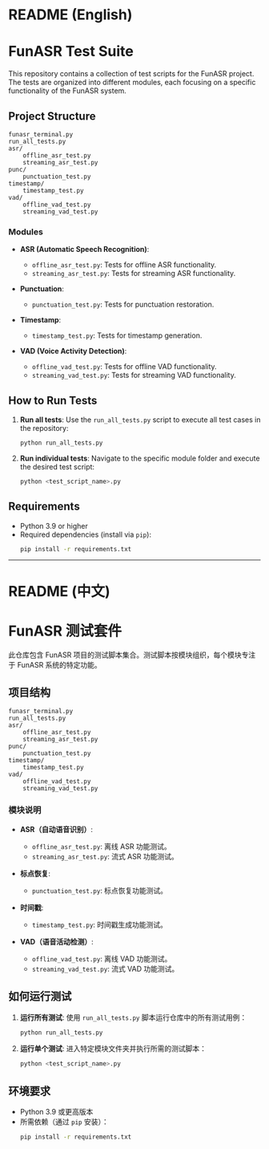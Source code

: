 # README (English)

# FunASR Test Suite

This repository contains a collection of test scripts for the FunASR project. The tests are organized into different modules, each focusing on a specific functionality of the FunASR system.

## Project Structure

```
funasr_terminal.py
run_all_tests.py
asr/
    offline_asr_test.py
    streaming_asr_test.py
punc/
    punctuation_test.py
timestamp/
    timestamp_test.py
vad/
    offline_vad_test.py
    streaming_vad_test.py
```

### Modules

- **ASR (Automatic Speech Recognition)**:
  - `offline_asr_test.py`: Tests for offline ASR functionality.
  - `streaming_asr_test.py`: Tests for streaming ASR functionality.

- **Punctuation**:
  - `punctuation_test.py`: Tests for punctuation restoration.

- **Timestamp**:
  - `timestamp_test.py`: Tests for timestamp generation.

- **VAD (Voice Activity Detection)**:
  - `offline_vad_test.py`: Tests for offline VAD functionality.
  - `streaming_vad_test.py`: Tests for streaming VAD functionality.

## How to Run Tests

1. **Run all tests**:
   Use the `run_all_tests.py` script to execute all test cases in the repository:
   ```bash
   python run_all_tests.py
   ```

2. **Run individual tests**:
   Navigate to the specific module folder and execute the desired test script:
   ```bash
   python <test_script_name>.py
   ```

## Requirements

- Python 3.9 or higher
- Required dependencies (install via `pip`):
  ```bash
  pip install -r requirements.txt
  ```

---

# README (中文)

# FunASR 测试套件

此仓库包含 FunASR 项目的测试脚本集合。测试脚本按模块组织，每个模块专注于 FunASR 系统的特定功能。

## 项目结构

```
funasr_terminal.py
run_all_tests.py
asr/
    offline_asr_test.py
    streaming_asr_test.py
punc/
    punctuation_test.py
timestamp/
    timestamp_test.py
vad/
    offline_vad_test.py
    streaming_vad_test.py
```

### 模块说明

- **ASR（自动语音识别）**:
  - `offline_asr_test.py`: 离线 ASR 功能测试。
  - `streaming_asr_test.py`: 流式 ASR 功能测试。

- **标点恢复**:
  - `punctuation_test.py`: 标点恢复功能测试。

- **时间戳**:
  - `timestamp_test.py`: 时间戳生成功能测试。

- **VAD（语音活动检测）**:
  - `offline_vad_test.py`: 离线 VAD 功能测试。
  - `streaming_vad_test.py`: 流式 VAD 功能测试。

## 如何运行测试

1. **运行所有测试**:
   使用 `run_all_tests.py` 脚本运行仓库中的所有测试用例：
   ```bash
   python run_all_tests.py
   ```

2. **运行单个测试**:
   进入特定模块文件夹并执行所需的测试脚本：
   ```bash
   python <test_script_name>.py
   ```

## 环境要求

- Python 3.9 或更高版本
- 所需依赖（通过 `pip` 安装）：
  ```bash
  pip install -r requirements.txt
  ```